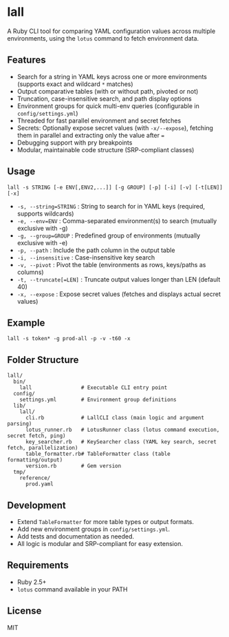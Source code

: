 # lall

A Ruby CLI tool for comparing YAML configuration values across multiple environments, using the `lotus` command to fetch environment data.

## Features
- Search for a string in YAML keys across one or more environments (supports exact and wildcard `*` matches)
- Output comparative tables (with or without path, pivoted or not)
- Truncation, case-insensitive search, and path display options
- Environment groups for quick multi-env queries (configurable in `config/settings.yml`)
- Threaded for fast parallel environment and secret fetches
- Secrets: Optionally expose secret values (with `-x/--expose`), fetching them in parallel and extracting only the value after `=`
- Debugging support with pry breakpoints
- Modular, maintainable code structure (SRP-compliant classes)

## Usage

```
lall -s STRING [-e ENV[,ENV2,...]] [-g GROUP] [-p] [-i] [-v] [-t[LEN]] [-x]
```

- `-s, --string=STRING`   : String to search for in YAML keys (required, supports wildcards)
- `-e, --env=ENV`         : Comma-separated environment(s) to search (mutually exclusive with -g)
- `-g, --group=GROUP`     : Predefined group of environments (mutually exclusive with -e)
- `-p, --path`            : Include the path column in the output table
- `-i, --insensitive`     : Case-insensitive key search
- `-v, --pivot`           : Pivot the table (environments as rows, keys/paths as columns)
- `-t, --truncate[=LEN]`  : Truncate output values longer than LEN (default 40)
- `-x, --expose`          : Expose secret values (fetches and displays actual secret values)

## Example

```
lall -s token* -g prod-all -p -v -t60 -x
```

## Folder Structure

```
lall/
  bin/
    lall                # Executable CLI entry point
  config/
    settings.yml        # Environment group definitions
  lib/
    lall/
      cli.rb            # LallCLI class (main logic and argument parsing)
      lotus_runner.rb   # LotusRunner class (lotus command execution, secret fetch, ping)
      key_searcher.rb   # KeySearcher class (YAML key search, secret fetch, parallelization)
      table_formatter.rb# TableFormatter class (table formatting/output)
      version.rb        # Gem version
  tmp/
    reference/
      prod.yaml
```

## Development
- Extend `TableFormatter` for more table types or output formats.
- Add new environment groups in `config/settings.yml`.
- Add tests and documentation as needed.
- All logic is modular and SRP-compliant for easy extension.

## Requirements
- Ruby 2.5+
- `lotus` command available in your PATH

## License
MIT
